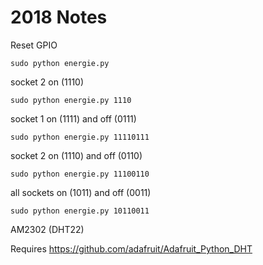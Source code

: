 # 2018 Notes

Reset GPIO

```
sudo python energie.py
```

socket 2 on (1110)

```
sudo python energie.py 1110
```

socket 1 on (1111) and off (0111)

```
sudo python energie.py 11110111
```

socket 2 on (1110) and off (0110)

```
sudo python energie.py 11100110
```

all sockets on (1011) and off (0011)

```
sudo python energie.py 10110011
```

AM2302 (DHT22)

Requires https://github.com/adafruit/Adafruit_Python_DHT